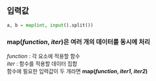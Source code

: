 ## 입력값

```python
a, b = map(int, input().split())
```
### map(*function*, *iter*)은 여러 개의 데이터를 동시에 처리 <br/>
*function* : 각 요소에 적용할 함수 <br/>
*iter* : 함수를 적용할 데이터 집합 <br/>
함수에 필요한 입력값이 두 개라면 **map(*function*, *iter1*, *iter2*)**
